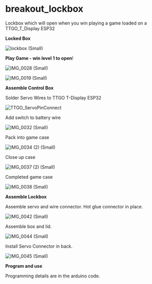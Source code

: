 # breakout_lockbox
Lockbox which will open when you win playing a game loaded on a TTGO_T_Display ESP32

**Locked Box**

![lockbox (Small)](https://user-images.githubusercontent.com/31633408/149814456-dd4723f1-f1f8-4caa-98be-210dbe2f7d43.jpg)

**Play Game - win level 1 to open**!


![IMG_0028 (Small)](https://user-images.githubusercontent.com/31633408/148669408-a870b73a-71be-4c1f-893e-e46b4ec74aa1.JPG)

![IMG_0019 (Small)](https://user-images.githubusercontent.com/31633408/148636064-fe041924-e615-4ed7-a16b-cbffececc52a.JPG)

**Assemble Control Box**

Solder Servo Wires to TTGO T-Display ESP32

![TTGO_ServoPinConnect](https://user-images.githubusercontent.com/31633408/148669277-134af3f2-11be-4213-8575-100b4dfcf5f7.jpg)

Add switch to battery wire

![IMG_0032 (Small)](https://user-images.githubusercontent.com/31633408/148670230-7b1e0a82-2239-4194-abd9-619c5afd190e.JPG)

Pack into game case

![IMG_0034 (2) (Small)](https://user-images.githubusercontent.com/31633408/148670354-b5c4759e-69de-4962-90b6-6cd70ce64744.JPG)

Close up case

![IMG_0037 (2) (Small)](https://user-images.githubusercontent.com/31633408/148670440-c62eda9e-bd54-4180-bef2-4df3ff5f2fd1.JPG)

Completed game case

![IMG_0038 (Small)](https://user-images.githubusercontent.com/31633408/148670472-34a55f00-03e8-47be-81d3-4dbb7377b728.JPG)

**Assemble Lockbox**

Assemble servo and wire connector.  Hot glue connector in place.

![IMG_0042 (Small)](https://user-images.githubusercontent.com/31633408/148670512-ff845567-e154-49a7-9450-fc254eb5a1a7.JPG)

Assemble box and lid.

![IMG_0044 (Small)](https://user-images.githubusercontent.com/31633408/148670584-463e6c2e-a143-48b0-8ba9-7add192a4160.JPG)

Install Servo Connector in back.

![IMG_0045 (Small)](https://user-images.githubusercontent.com/31633408/148670637-756b203d-2501-48a5-b13c-68d7d2071b3e.JPG)

**Program and use**

Programming details are in the arduino code.
